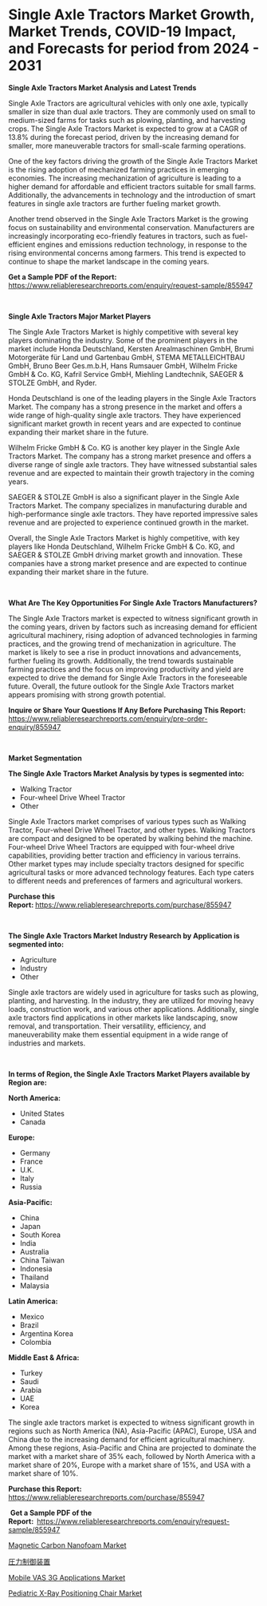 <p><h1>Single Axle Tractors Market Growth, Market Trends, COVID-19 Impact, and Forecasts for period from 2024 - 2031</h1></p><p><strong>Single Axle Tractors Market Analysis and Latest Trends</strong></p>
<p><p>Single Axle Tractors are agricultural vehicles with only one axle, typically smaller in size than dual axle tractors. They are commonly used on small to medium-sized farms for tasks such as plowing, planting, and harvesting crops. The Single Axle Tractors Market is expected to grow at a CAGR of 13.8% during the forecast period, driven by the increasing demand for smaller, more maneuverable tractors for small-scale farming operations.</p><p>One of the key factors driving the growth of the Single Axle Tractors Market is the rising adoption of mechanized farming practices in emerging economies. The increasing mechanization of agriculture is leading to a higher demand for affordable and efficient tractors suitable for small farms. Additionally, the advancements in technology and the introduction of smart features in single axle tractors are further fueling market growth.</p><p>Another trend observed in the Single Axle Tractors Market is the growing focus on sustainability and environmental conservation. Manufacturers are increasingly incorporating eco-friendly features in tractors, such as fuel-efficient engines and emissions reduction technology, in response to the rising environmental concerns among farmers. This trend is expected to continue to shape the market landscape in the coming years.</p></p>
<p><strong>Get a Sample PDF of the Report:&nbsp;</strong> <a href="https://www.reliableresearchreports.com/enquiry/request-sample/855947">https://www.reliableresearchreports.com/enquiry/request-sample/855947</a></p>
<p>&nbsp;</p>
<p><strong>Single Axle Tractors Major Market Players</strong></p>
<p><p>The Single Axle Tractors Market is highly competitive with several key players dominating the industry. Some of the prominent players in the market include Honda Deutschland, Kersten Arealmaschinen GmbH, Brumi Motorgeräte für Land und Gartenbau GmbH, STEMA METALLEICHTBAU GmbH, Bruno Beer Ges.m.b.H, Hans Rumsauer GmbH, Wilhelm Fricke GmbH & Co. KG, Kafril Service GmbH, Miehling Landtechnik, SAEGER & STOLZE GmbH, and Ryder.</p><p>Honda Deutschland is one of the leading players in the Single Axle Tractors Market. The company has a strong presence in the market and offers a wide range of high-quality single axle tractors. They have experienced significant market growth in recent years and are expected to continue expanding their market share in the future.</p><p>Wilhelm Fricke GmbH & Co. KG is another key player in the Single Axle Tractors Market. The company has a strong market presence and offers a diverse range of single axle tractors. They have witnessed substantial sales revenue and are expected to maintain their growth trajectory in the coming years.</p><p>SAEGER & STOLZE GmbH is also a significant player in the Single Axle Tractors Market. The company specializes in manufacturing durable and high-performance single axle tractors. They have reported impressive sales revenue and are projected to experience continued growth in the market.</p><p>Overall, the Single Axle Tractors Market is highly competitive, with key players like Honda Deutschland, Wilhelm Fricke GmbH & Co. KG, and SAEGER & STOLZE GmbH driving market growth and innovation. These companies have a strong market presence and are expected to continue expanding their market share in the future.</p></p>
<p>&nbsp;</p>
<p><strong>What Are The Key Opportunities For Single Axle Tractors Manufacturers?</strong></p>
<p><p>The Single Axle Tractors market is expected to witness significant growth in the coming years, driven by factors such as increasing demand for efficient agricultural machinery, rising adoption of advanced technologies in farming practices, and the growing trend of mechanization in agriculture. The market is likely to see a rise in product innovations and advancements, further fueling its growth. Additionally, the trend towards sustainable farming practices and the focus on improving productivity and yield are expected to drive the demand for Single Axle Tractors in the foreseeable future. Overall, the future outlook for the Single Axle Tractors market appears promising with strong growth potential.</p></p>
<p><strong>Inquire or Share Your Questions If Any Before Purchasing This Report:</strong> <a href="https://www.reliableresearchreports.com/enquiry/pre-order-enquiry/855947">https://www.reliableresearchreports.com/enquiry/pre-order-enquiry/855947</a></p>
<p>&nbsp;</p>
<p><strong>Market Segmentation</strong></p>
<p><strong>The Single Axle Tractors Market Analysis by types is segmented into:</strong></p>
<p><ul><li>Walking Tractor</li><li>Four-wheel Drive Wheel Tractor</li><li>Other</li></ul></p>
<p><p>Single Axle Tractors market comprises of various types such as Walking Tractor, Four-wheel Drive Wheel Tractor, and other types. Walking Tractors are compact and designed to be operated by walking behind the machine. Four-wheel Drive Wheel Tractors are equipped with four-wheel drive capabilities, providing better traction and efficiency in various terrains. Other market types may include specialty tractors designed for specific agricultural tasks or more advanced technology features. Each type caters to different needs and preferences of farmers and agricultural workers.</p></p>
<p><strong>Purchase this Report:&nbsp;</strong><a href="https://www.reliableresearchreports.com/purchase/855947">https://www.reliableresearchreports.com/purchase/855947</a></p>
<p>&nbsp;</p>
<p><strong>The Single Axle Tractors Market Industry Research by Application is segmented into:</strong></p>
<p><ul><li>Agriculture</li><li>Industry</li><li>Other</li></ul></p>
<p><p>Single axle tractors are widely used in agriculture for tasks such as plowing, planting, and harvesting. In the industry, they are utilized for moving heavy loads, construction work, and various other applications. Additionally, single axle tractors find applications in other markets like landscaping, snow removal, and transportation. Their versatility, efficiency, and maneuverability make them essential equipment in a wide range of industries and markets.</p></p>
<p>&nbsp;</p>
<p><strong>In terms of Region, the Single Axle Tractors Market Players available by Region are:</strong></p>
<p>
    <p> <strong> North America: </strong>
        <ul>
            <li>United States</li>
            <li>Canada</li>
        </ul>
        </p> 
    <p> <strong> Europe: </strong>
        <ul>
            <li>Germany</li>
            <li>France</li>
            <li>U.K.</li>
            <li>Italy</li>
            <li>Russia</li>
        </ul>
        </p> 
    <p> <strong> Asia-Pacific: </strong>
        <ul>
            <li>China</li>
            <li>Japan</li>
            <li>South Korea</li>
            <li>India</li>
            <li>Australia</li>
            <li>China Taiwan</li>
            <li>Indonesia</li>
            <li>Thailand</li>
            <li>Malaysia</li>
        </ul>
        </p> 
    <p> <strong> Latin America: </strong>
        <ul>
            <li>Mexico</li>
            <li>Brazil</li>
            <li>Argentina Korea</li>
            <li>Colombia</li>
        </ul>
        </p> 
    <p> <strong> Middle East & Africa: </strong>
        <ul>
            <li>Turkey</li>
            <li>Saudi</li>
            <li>Arabia</li>
            <li>UAE</li>
            <li>Korea</li>
        </ul>
    </p>
    </p>
<p><p>The single axle tractors market is expected to witness significant growth in regions such as North America (NA), Asia-Pacific (APAC), Europe, USA and China due to the increasing demand for efficient agricultural machinery. Among these regions, Asia-Pacific and China are projected to dominate the market with a market share of 35% each, followed by North America with a market share of 20%, Europe with a market share of 15%, and USA with a market share of 10%.</p></p>
<p><strong>Purchase this Report: </strong><a href="https://www.reliableresearchreports.com/purchase/855947">https://www.reliableresearchreports.com/purchase/855947</a></p>
<p>&nbsp;<strong>Get a Sample PDF of the Report:&nbsp;&nbsp;</strong><a href="https://www.reliableresearchreports.com/enquiry/request-sample/855947">https://www.reliableresearchreports.com/enquiry/request-sample/855947</a></p>
<p><strong></strong></p>
<p><p><a href="https://view.publitas.com/reportprime-1/magnetic-carbon-nanofoam-market-analysis-examines-its-scope-on-growth-opportunities-and-forecasted-trends-spanning-from-2023-to-2030/">Magnetic Carbon Nanofoam Market</a></p><p><a href="https://medium.com/@tilico28/%E5%9C%A7%E5%8A%9B%E5%88%B6%E5%BE%A1%E8%A3%85%E7%BD%AE%E5%B8%82%E5%A0%B4%E3%81%AF-%E5%B8%82%E5%A0%B4%E3%82%B7%E3%82%A7%E3%82%A2-%E5%B8%82%E5%A0%B4%E3%83%88%E3%83%AC%E3%83%B3%E3%83%89-%E3%81%8A%E3%82%88%E3%81%B3%E5%B8%82%E5%A0%B4%E6%88%90%E9%95%B7%E3%81%AB%E9%96%A2%E3%81%99%E3%82%8B%E6%83%85%E5%A0%B1%E3%82%92%E6%8F%90%E4%BE%9B%E3%81%97%E3%81%BE%E3%81%99-a318ad95c8b3">圧力制御装置</a></p><p><a href="https://view.publitas.com/reportprime-1/mobile-vas-3g-applications-market-research-report-the-key-to-successful-business-strategy-forecasted-for-period-from-2023-2030/">Mobile VAS 3G Applications Market</a></p><p><a href="https://circular-yam-9b9.notion.site/Pediatric-X-Ray-Positioning-Chair-Market-Size-Reflecting-a-Forecast-Till-2031-Market-By-Type-By-Ap-8e0268cd33c74158b806b0abaedcda55">Pediatric X-Ray Positioning Chair Market</a></p></p>